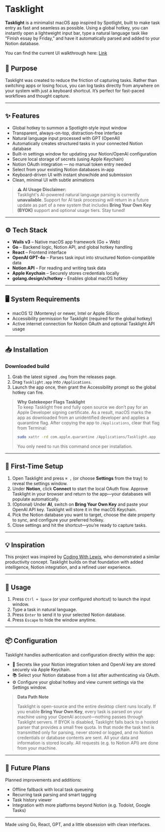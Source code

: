 # Tasklight

**Tasklight** is a minimalist macOS app inspired by Spotlight, built to make task entry as fast and seamless as possible. Using a global hotkey, you can instantly open a lightweight input bar, type a natural language task like “Finish essay by Friday,” and have it automatically parsed and added to your Notion database.

You can find the current UI walkthrough here: [Link](https://youtu.be/O9q4PnzKJlg)

## 🧠 Purpose

Tasklight was created to reduce the friction of capturing tasks. Rather than switching apps or losing focus, you can log tasks directly from anywhere on your system with just a keyboard shortcut. It’s perfect for fast-paced workflows and thought capture.

---

## ✨ Features

- Global hotkey to summon a Spotlight-style input window
- Transparent, always-on-top, distraction-free interface
- Natural language input processed with GPT (OpenAI)
- Automatically creates structured tasks in your connected Notion database
- Built-in settings window for updating your Notion/OpenAI configuration
- Secure local storage of secrets (using Apple Keychain)
- Notion OAuth integration — no manual token entry needed
- Select from your existing Notion databases in-app
- Keyboard-driven UI with instant show/hide and submission
- Clean, minimal UI with subtle animations

> **⚠️ AI Usage Disclaimer:**  
> Tasklight's AI-powered natural language parsing is currently **unavailable**. Support for AI task processing will return in a future update as part of a new system that includes **Bring Your Own Key (BYOK)** support and optional usage tiers. Stay tuned!

---

## ⚙️ Tech Stack

- **Wails v3** – Native macOS app framework (Go + Web)
- **Go** – Backend logic, Notion API, and global hotkey handling
- **React** – Frontend interface
- **OpenAI GPT-4o** – Parses task input into structured Notion-compatible data
- **Notion API** – For reading and writing task data
- **Apple Keychain** – Securely stores credentials locally
- **golang.design/x/hotkey** – Enables global macOS hotkey

---

## 🖥️ System Requirements

- macOS 12 (Monterey) or newer, Intel or Apple Silicon
- Accessibility permission for Tasklight (required for the global hotkey)
- Active internet connection for Notion OAuth and optional Tasklight API usage

---

## 📥 Installation

### Downloaded build

1. Grab the latest signed `.dmg` from the releases page.
2. Drag `Tasklight.app` into `/Applications`.
3. Launch the app once, then grant the Accessibility prompt so the global hotkey can fire.

> **Why Gatekeeper Flags Tasklight**  
> To keep Tasklight free and fully open source we don’t pay for an Apple Developer signing certificate. As a result, macOS marks the app as downloaded from an unidentified developer and applies a quarantine flag. After copying the app to `/Applications`, clear that flag from Terminal:
>
> ```bash
> sudo xattr -rd com.apple.quarantine /Applications/Tasklight.app
> ```
>
> You only need to run this command once per installation.

---

## 🔐 First-Time Setup

1. Open Tasklight and press `⌘ ,` (or choose **Settings** from the tray) to reveal the settings window.
2. Under **Notion**, click **Connect** to start the local OAuth flow. Approve Tasklight in your browser and return to the app—your databases will populate automatically.
3. (Optional) Under **AI**, switch on **Bring Your Own Key** and paste your OpenAI API key. Tasklight will store it in the macOS Keychain.
4. Pick the Notion database you want to target, choose the date property to sync, and configure your preferred hotkey.
5. Close settings and hit the shortcut—you’re ready to capture tasks.

---

## 💡 Inspiration

This project was inspired by [Coding With Lewis](https://youtu.be/lhjgj45x66Y?si=WroHyV6KREMvTNdW), who demonstrated a similar productivity concept. Tasklight builds on that foundation with added intelligence, Notion integration, and a refined user experience.

---

## 🚀 Usage

1. Press `Ctrl + Space` (or your configured shortcut) to launch the input window.
2. Type a task in natural language.
3. Press `Enter` to send it to your selected Notion database.
4. Press `Escape` to hide the window anytime.

---

## 📦 Configuration

Tasklight handles authentication and configuration directly within the app:

- 🔐 Secrets like your Notion integration token and OpenAI key are stored securely via Apple Keychain.
- 📚 Select your Notion database from a list after authenticating via OAuth.
- ⚙️ Configure your global hotkey and view current settings via the Settings window.

> **Data Path Note**
>
> Tasklight is open-source and the entire desktop client runs locally. If you enable **Bring Your Own Key**, every task is parsed on your machine using your OpenAI account—nothing passes through Tasklight servers. If BYOK is disabled, Tasklight falls back to a hosted parser that provides a small free quota. In that mode the task text is transmitted only for parsing, never stored or logged, and no Notion credentials or database contents are sent. All your data and information is stored locally. All requests (e.g. to Notion API) are done from your machine.

---

## 🔭 Future Plans

Planned improvements and additions:

- Offline fallback with local task queueing
- Recurring task parsing and smart tagging
- Task history viewer
- Integration with more platforms beyond Notion (e.g. Todoist, Google Tasks)

---

Made using Go, React, GPT, and a little obsession with clean interfaces.
